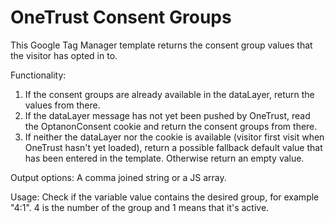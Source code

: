 # OneTrust Consent Groups

This Google Tag Manager template returns the consent group values that the visitor has opted in to.

Functionality:
1. If the consent groups are already available in the dataLayer, return the values from there.
2. If the dataLayer message has not yet been pushed by OneTrust, read the OptanonConsent cookie and return the consent groups from there.
3. If neither the dataLayer nor the cookie is available (visitor first visit when OneTrust hasn't yet loaded), return a possible fallback default value that has been entered in the template. Otherwise return an empty value.

Output options:
A comma joined string or a JS array.

Usage:
Check if the variable value contains the desired group, for example "4:1". 4 is the number of the group and 1 means that it's active.